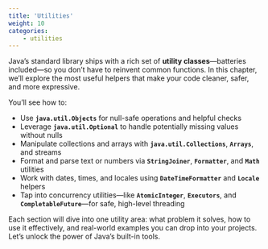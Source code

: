 ```yaml
---
title: 'Utilities'
weight: 10
categories:
    - utilities
--- 
```


Java’s standard library ships with a rich set of **utility classes**—batteries included—so you don’t have to reinvent common functions. In this chapter, we’ll explore the most useful helpers that make your code cleaner, safer, and more expressive.

You’ll see how to:

* Use **`java.util.Objects`** for null-safe operations and helpful checks
* Leverage **`java.util.Optional`** to handle potentially missing values without nulls
* Manipulate collections and arrays with **`java.util.Collections`**, **`Arrays`**, and streams
* Format and parse text or numbers via **`StringJoiner`**, **`Formatter`**, and **`Math`** utilities
* Work with dates, times, and locales using **`DateTimeFormatter`** and **`Locale`** helpers
* Tap into concurrency utilities—like **`AtomicInteger`**, **`Executors`**, and **`CompletableFuture`**—for safe, high-level threading

Each section will dive into one utility area: what problem it solves, how to use it effectively, and real-world examples you can drop into your projects. Let’s unlock the power of Java’s built-in tools.
